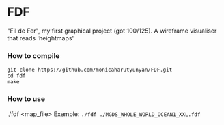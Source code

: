 # FDF
"Fil de Fer", my first graphical project (got 100/125).
A wireframe visualiser that reads 'heightmaps' 

### How to compile
```
git clone https://github.com/monicaharutyunyan/FDF.git
cd fdf
make 
```

### How to use
./fdf <map_file>
Exemple:
`./fdf ./MGDS_WHOLE_WORLD_OCEAN1_XXL.fdf`
